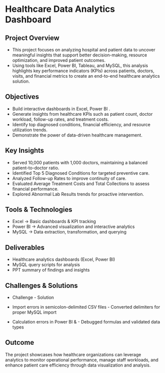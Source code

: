 # Healthcare Data Analytics Dashboard
## Project Overview

- This project focuses on analyzing hospital and patient data to uncover meaningful insights that support better decision-making, resource optimization, and improved patient outcomes.
- Using tools like Excel, Power BI, Tableau, and MySQL, this analysis highlights key performance indicators (KPIs) across patients, doctors, visits, and financial metrics to create an end-to-end healthcare analytics solution.

## Objectives

- Build interactive dashboards in Excel, Power BI .
- Generate insights from healthcare KPIs such as patient count, doctor workload, follow-up rates, and treatment costs.
- Identify top diagnosed conditions, financial efficiency, and resource utilization trends.
- Demonstrate the power of data-driven healthcare management.

## Key Insights

- Served 10,000 patients with 1,000 doctors, maintaining a balanced patient-to-doctor ratio.
- Identified Top 5 Diagnosed Conditions for targeted preventive care.
- Analyzed Follow-up Rates to improve continuity of care.
- Evaluated Average Treatment Costs and Total Collections to assess financial performance.
- Explored Abnormal Lab Results trends for proactive intervention.

## Tools & Technologies

- Excel → Basic dashboards & KPI tracking
- Power BI → Advanced visualization and interactive analytics
- MySQL → Data extraction, transformation, and querying

## Deliverables

- Healthcare analytics dashboards (Excel, Power BI)
- MySQL query scripts for analysis
- PPT summary of findings and insights

## Challenges & Solutions
- Challenge	                                                     - Solution

- Import errors in semicolon-delimited CSV files               	- Converted delimiters for proper MySQL import
- Calculation errors in Power BI &                              - Debugged formulas and validated data types

## Outcome

The project showcases how healthcare organizations can leverage analytics to monitor operational performance, manage staff workloads, and enhance patient care efficiency through data visualization and analysis.
